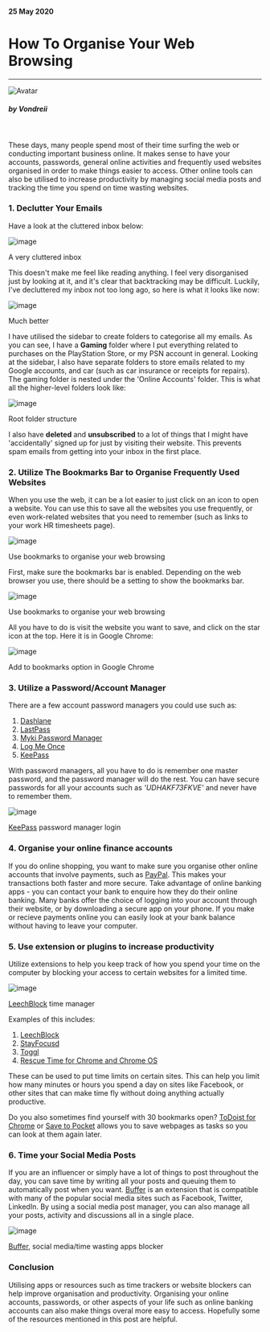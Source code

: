 <div class="writtenContent">

#### 25 May 2020
# How To Organise Your Web Browsing
___

<!-- ----------- Intro ----------- -->
<div class="avatar-block">
    <img src="./assets/images/avatar.jpg" loading="lazy" alt="Avatar" class="avatar avatar-align">
    <h5 class="avatar-text avatar-align"> by Vondreii</h5>
</div>
<br>
<!-- ----------------------------- -->

These days, many people spend most of their time surfing the web or conducting important business online. It makes sense to have your accounts, passwords, general online activities and frequently used websites organised in order to make things easier to access. Other online tools can also be utilised to increase productivity by managing social media posts and tracking the time you spend on time wasting websites.

### 1. Declutter Your Emails

Have a look at the cluttered inbox below:

<!-- ----------- Image ----------- -->
<div class="image-container">
    <img src="./assets/blog/images/howToOrganiseYourWebBrowsing/email-cluttered.PNG" loading="lazy" alt="image" class="image"/>
	<div class="image-description"><p>A very cluttered inbox</p></div>
</div>
<!-- ----------------------------- -->

This doesn't make me feel like reading anything. I feel very disorganised just by looking at it, and it's clear that backtracking may be difficult.
Luckily, I've decluttered my inbox not too long ago, so here is what it looks like now:

<!-- ----------- Image ----------- -->
<div class="image-container">
	<img src="./assets/blog/images/howToOrganiseYourWebBrowsing/email-folder2.PNG" loading="lazy" alt="image" class="image"/>
	<div class="image-description"><p>Much better</p></div>
</div>
<!-- ----------------------------- -->

I have utilised the sidebar to create folders to categorise all my emails. As you can see, I have a <strong>Gaming</strong> folder where I put everything related to purchases on the PlayStation Store, or my PSN account in general.
Looking at the sidebar, I also have separate folders to store emails related to my Google accounts, and car (such as car insurance or receipts for repairs).
The gaming folder is nested under the 'Online Accounts' folder. This is what all the higher-level folders look like: 

<!-- ----------- Image ----------- -->
<div class="image-container">
	<img src="./assets/blog/images/howToOrganiseYourWebBrowsing/email-folder1.PNG" loading="lazy" alt="image" class="image"/>
	<div class="image-description"><p>Root folder structure</p></div>
</div>
<!-- ----------------------------- -->

I also have **deleted** and **unsubscribed** to a lot of things that I might have 'accidentally' signed up for just by visiting their website. This prevents spam emails from getting into your inbox in the first place.    

### 2. Utilize The Bookmarks Bar to Organise Frequently Used Websites

When you use the web, it can be a lot easier to just click on an icon to open a website. You can use this to save all the websites you use frequently, or even work-related websites that you need to remember (such as links to your work HR timesheets page).

<!-- ----------- Image ----------- -->
<div class="image-container">
  <img src="./assets/blog/images/howToOrganiseYourWebBrowsing/bookmarks.jpg" loading="lazy" alt="image" class="image"/>
  <div class="image-description"><p>Use bookmarks to organise your web browsing</p></div>
</div>
<!-- ----------------------------- -->

First, make sure the bookmarks bar is enabled. Depending on the web browser you use, there should be a setting to show the bookmarks bar.

<!-- ----------- Image ----------- -->
<div class="image-container">
  <img src="./assets/blog/images/howToOrganiseYourWebBrowsing/bookmarks-4.PNG" loading="lazy" alt="image" class="image"/>
  <div class="image-description"><p>Use bookmarks to organise your web browsing</p></div>
</div>
<!-- ----------------------------- -->

All you have to do is visit the website you want to save, and click on the star icon at the top. Here it is in Google Chrome:

<!-- ----------- Image ----------- -->
<div class="image-container">
  <img src="./assets/blog/images/howToOrganiseYourWebBrowsing/bookmarks-2.jpg" loading="lazy" alt="image" class="image"/>
  <div class="image-description"><p>Add to bookmarks option in Google Chrome</p></div>
</div>
<!-- ----------------------------- -->

### 3. Utilize a Password/Account Manager

There are a few account password managers you could use such as:

1. <a href="https://www.dashlane.com">Dashlane</a>
2. <a href="https://www.lastpass.com/">LastPass</a>
3. <a href="https://www.myki.com/">Myki Password Manager</a>
4. <a href="https://www.logmeonce.com/">Log Me Once</a>
5. <a href="https://keepass.info/">KeePass</a>

With password managers, all you have to do is remember one master password, and the password manager will do the rest.
You can have secure passwords for all your accounts such as <i>'UDHAKF73FKVE'</i> and never have to remember them.

<!-- ----------- Image ----------- -->
<div class="image-container">
  <img src="./assets/blog/images/howToOrganiseYourWebBrowsing/keepass-1.PNG" loading="lazy" alt="image" class="image"/>
  <div class="image-description"><p><a href="https://keepass.info/">KeePass</a> password manager login</p></div>
</div>
<!-- ----------------------------- -->

### 4. Organise your online finance accounts

If you do online shopping, you want to make sure you organise other online accounts that involve payments, such as <a href="https://www.paypal.com/">PayPal</a>.
This makes your transactions both faster and more secure. Take advantage of online banking apps - you can contact your bank to enquire how they do their online banking.
Many banks offer the choice of logging into your account through their website, or by downloading a secure app on your phone.
If you make or recieve payments online you can easily look at your bank balance without having to leave your computer.

### 5. Use extension or plugins to increase productivity

Utilize extensions to help you keep track of how you spend your time on the computer by blocking your access to certain websites for a limited time. 

<!-- ----------- Image ----------- -->
<div class="image-container">
  <img src="./assets/blog/images/howToOrganiseYourWebBrowsing/leechblock.PNG" loading="lazy" alt="image" class="image"/>
  <div class="image-description"><p><a href="https://chrome.google.com/webstore/detail/leechblock-ng/blaaajhemilngeeffpbfkdjjoefldkok">LeechBlock</a> time manager</p></div>
</div>
<!-- ----------------------------- -->

Examples of this includes:

1. <a href="https://chrome.google.com/webstore/detail/leechblock-ng/blaaajhemilngeeffpbfkdjjoefldkok">LeechBlock</a>
2. <a href="https://chrome.google.com/webstore/detail/stayfocusd/laankejkbhbdhmipfmgcngdelahlfoji?hl=en">StayFocusd</a>
3. <a href="https://chrome.google.com/webstore/detail/toggl-button-productivity/oejgccbfbmkkpaidnkphaiaecficdnfn">Toggl</a>
4. <a href="https://chrome.google.com/webstore/detail/rescuetime-for-chrome-and/bdakmnplckeopfghnlpocafcepegjeap">Rescue Time for Chrome and Chrome OS</a>

These can be used to put time limits on certain sites.
This can help you limit how many minutes or hours you spend a day on sites like Facebook, or other sites that can make time fly without doing anything actually productive.

Do you also sometimes find yourself with 30 bookmarks open? 
<a href="https://chrome.google.com/webstore/detail/todoist-for-chrome/jldhpllghnbhlbpcmnajkpdmadaolakh?hl=en">ToDoist for Chrome</a> 
or <a href="https://chrome.google.com/webstore/detail/save-to-pocket/niloccemoadcdkdjlinkgdfekeahmflj">Save to Pocket</a>
allows you to save webpages as tasks so you can look at them again later.

### 6. Time your Social Media Posts

If you are an influencer or simply have a lot of things to post throughout the day, you can save time by writing all your posts 
and queuing them to automatically post when you want. <a href="https://chrome.google.com/webstore/detail/buffer/noojglkidnpfjbincgijbaiedldjfbhh">Buffer</a>
is an extension that is compatible with many of the popular social media sites such as Facebook, Twitter, LinkedIn.
By using a social media post manager, you can also manage all your posts, activity and discussions all in a single place. 

<!-- ----------- Image ----------- -->
<div class="image-container">
  <img src="./assets/blog/images/howToOrganiseYourWebBrowsing/buffer.PNG" loading="lazy" alt="image" class="image"/>
  <div class="image-description"><p><a href="https://chrome.google.com/webstore/detail/buffer/noojglkidnpfjbincgijbaiedldjfbhh">Buffer</a>, social media/time wasting apps blocker</p></div>
</div>
<!-- ----------------------------- -->

### Conclusion

Utilising apps or resources such as time trackers or website blockers can help improve organisation and productivity. 
Organising your online accounts, passwords, or other aspects of your life such as  online banking accounts can also make things overal more easy to access. Hopefully some of the resources mentioned in this post are helpful.


<br><br>

</div>